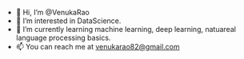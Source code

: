 - 👋 Hi, I’m @VenukaRao
- 👀 I’m interested in DataScience. 
- 🌱 I’m currently learning machine learning, deep learning, natuareal language processing basics.
- 📫 You can reach me at venukarao82@gmail.com 

<!---
VenukaRao/VenukaRao is a ✨ special ✨ repository because its `README.md` (this file) appears on your GitHub profile.
You can click the Preview link to take a look at your changes.
--->
